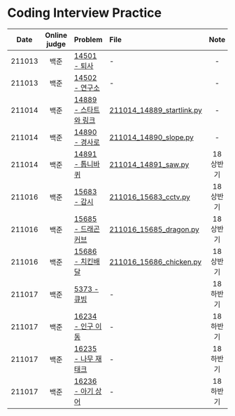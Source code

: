 # Coding Interview Practice
|Date|Online judge|Problem|File|Note|
|:---:|:---:|:---|:---|:---:|
|211013|백준|[14501 - 퇴사](https://www.acmicpc.net/problem/14501)|-|-|
|211013|백준|[14502 - 연구소](https://www.acmicpc.net/problem/14502)|-|-|
|211014|백준|[14889 - 스타트와 링크](https://www.acmicpc.net/problem/14889)|[211014_14889_startlink.py](https://github.com/deeesp/TIL/blob/master/Algorithm/211014_14889_startlink.py)|-|
|211014|백준|[14890 - 경사로](https://www.acmicpc.net/problem/14890)|[211014_14890_slope.py](https://github.com/deeesp/TIL/blob/master/Algorithm/211014_14890_slope.py)|-|
|211014|백준|[14891 - 톱니바퀴](https://www.acmicpc.net/problem/14891)|[211014_14891_saw.py](https://github.com/deeesp/TIL/blob/master/Algorithm/211014_14891_saw.py)|18 상반기|
|211016|백준|[15683 - 감시](https://www.acmicpc.net/problem/15683)|[211016_15683_cctv.py](https://github.com/deeesp/TIL/blob/master/Algorithm/211016_15683_cctv.py)|18 상반기|
|211016|백준|[15685 - 드래곤 커브](https://www.acmicpc.net/problem/15685)|[211016_15685_dragon.py](https://github.com/deeesp/TIL/blob/master/Algorithm/211016_15685_dragon.py)|18 상반기|
|211016|백준|[15686 - 치킨배달](https://www.acmicpc.net/problem/15686)|[211016_15686_chicken.py](https://github.com/deeesp/TIL/blob/master/Algorithm/211016_15686_chicken.py)|18 상반기|
|211017|백준|[5373 - 큐빙](https://www.acmicpc.net/problem/5373)|-|18 하반기|
|211017|백준|[16234 - 인구 이동](https://www.acmicpc.net/problem/16234)|-|18 하반기|
|211017|백준|[16235 - 나무 재태크](https://www.acmicpc.net/problem/16235)|-|18 하반기|
|211017|백준|[16236 - 아기 상어](https://www.acmicpc.net/problem/16236)|-|18 하반기|
